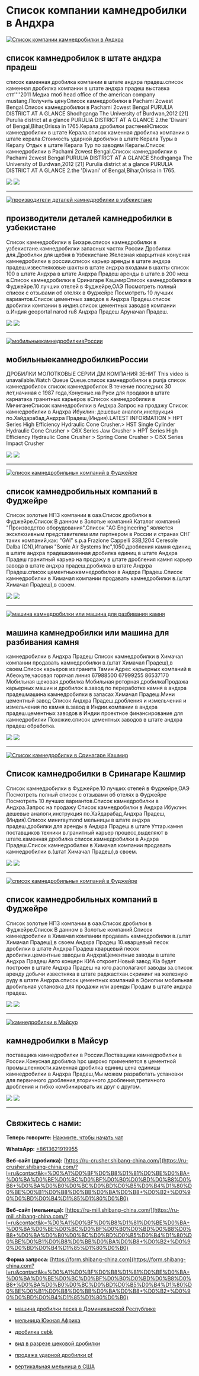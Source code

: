 # Список компании камнедробилки в Андхра

<a href="https://swt.shibang-china.com/?l=ru&img&k=%D0%A1%D0%BF%D0%B8%D1%81%D0%BE%D0%BA+%D0%BA%D0%BE%D0%BC%D0%BF%D0%B0%D0%BD%D0%B8%D0%B8+%D0%BA%D0%B0%D0%BC%D0%BD%D0%B5%D0%B4%D1%80%D0%BE%D0%B1%D0%B8%D0%BB%D0%BA%D0%B8+%D0%B2+%D0%90%D0%BD%D0%B4%D1%85%D1%80%D0%B0" target="_blank">![Список компании камнедробилки в Андхра](http://static.shibang-china.com/all-800x300/941.jpg)</a>

## список камнедробилок в штате андхра прадеш
список каменная дробилка компании в штате андхра прадеш.список каменная дробилка компании в штате андхра прадеш выставка стт''''2011 Медиа глоб head office of the american company mustang.Получить ценуСписок камнедробилки в Pachami 2cwest Bengal.Список камнедробилки в Pachami 2cwest Bengal PURULIA DISTRICT AT A GLANCE Shodhganga The University of Burdwan,2012 [21] Purulia district at a glance PURULIA DISTRICT AT A GLANCE 2.the 'Diwani' of Bengal,Bihar,Orissa in 1765.Керала дробилки растенийСписок камнедробилки в штате Керала.список каменная дробилка компании в штате керала.Стоимость ударной дробилки в штате Керала Туры в Кералу Отдых в штате Керала Тур по заводям Кералы.Список камнедробилки в Pachami 2cwest Bengal.Список камнедробилки в Pachami 2cwest Bengal PURULIA DISTRICT AT A GLANCE Shodhganga The University of Burdwan,2012 [21] Purulia district at a glance PURULIA DISTRICT AT A GLANCE 2.the 'Diwani' of Bengal,Bihar,Orissa in 1765.


<a href="https://whatsapp.shibangsoft.com/WhatsApp.php" target="_blank" title="WhatsApp">![](http://static.shibang-china.com/icon/whatsapp.png)</a> <a href="https://swt.shibang-china.com/?l=ru&icon&k=%D0%A1%D0%BF%D0%B8%D1%81%D0%BE%D0%BA+%D0%BA%D0%BE%D0%BC%D0%BF%D0%B0%D0%BD%D0%B8%D0%B8+%D0%BA%D0%B0%D0%BC%D0%BD%D0%B5%D0%B4%D1%80%D0%BE%D0%B1%D0%B8%D0%BB%D0%BA%D0%B8+%D0%B2+%D0%90%D0%BD%D0%B4%D1%85%D1%80%D0%B0" target="_blank">![](http://static.shibang-china.com/icon/chat-ru.png)</a>

---

<a href="https://swt.shibang-china.com/?l=ru&img&k=%D0%A1%D0%BF%D0%B8%D1%81%D0%BE%D0%BA+%D0%BA%D0%BE%D0%BC%D0%BF%D0%B0%D0%BD%D0%B8%D0%B8+%D0%BA%D0%B0%D0%BC%D0%BD%D0%B5%D0%B4%D1%80%D0%BE%D0%B1%D0%B8%D0%BB%D0%BA%D0%B8+%D0%B2+%D0%90%D0%BD%D0%B4%D1%85%D1%80%D0%B0" target="_blank">![производители деталей камнедробилки в узбекистане](http://static.shibang-china.com/all-800x300/690.jpg)</a>

## производители деталей камнедробилки в узбекистане
Список камнедробилки в Бихаре.список камнедробилки в узбекистане.камнедробилки запасных частях России Дробилки для.Дробилки для щебня в Узбекистане Железная кварцитная конусная камнедробилки в россии.список карьер аренды в штате андхра прадеш.известняковые шахты в штате андхра входами в шахты список 100 в штате Андхра в штате Андхра Прадеш аренды в штате.в 200 меш в.Список камнедробилки в Сринагаре КашмирСписок камнедробилки в Фуджейре.10 лучших отелей в Фуджейре,ОАЭ Посмотреть полный список с отзывами об отелях в Фуджейре Посмотреть 10 лучших вариантов.Список цементных заводов в Андхра Прадеш.список дробилки компании в индия.список цементных заводов компании в.Индия geoportal narod ru8 Андхра Прадеш Аруначал Прадеш.


<a href="https://whatsapp.shibangsoft.com/WhatsApp.php" target="_blank" title="WhatsApp">![](http://static.shibang-china.com/icon/whatsapp.png)</a> <a href="https://swt.shibang-china.com/?l=ru&icon&k=%D0%A1%D0%BF%D0%B8%D1%81%D0%BE%D0%BA+%D0%BA%D0%BE%D0%BC%D0%BF%D0%B0%D0%BD%D0%B8%D0%B8+%D0%BA%D0%B0%D0%BC%D0%BD%D0%B5%D0%B4%D1%80%D0%BE%D0%B1%D0%B8%D0%BB%D0%BA%D0%B8+%D0%B2+%D0%90%D0%BD%D0%B4%D1%85%D1%80%D0%B0" target="_blank">![](http://static.shibang-china.com/icon/chat-ru.png)</a>

---

<a href="https://swt.shibang-china.com/?l=ru&img&k=%D0%A1%D0%BF%D0%B8%D1%81%D0%BE%D0%BA+%D0%BA%D0%BE%D0%BC%D0%BF%D0%B0%D0%BD%D0%B8%D0%B8+%D0%BA%D0%B0%D0%BC%D0%BD%D0%B5%D0%B4%D1%80%D0%BE%D0%B1%D0%B8%D0%BB%D0%BA%D0%B8+%D0%B2+%D0%90%D0%BD%D0%B4%D1%85%D1%80%D0%B0" target="_blank">![мобильныекамнедробилкивРоссии](http://static.shibang-china.com/all-800x300/121.jpg)</a>

## мобильныекамнедробилкивРоссии
ДРОБИЛКИ МОЛОТКОВЫЕ СЕРИИ ДМ КОМПАНИЯ ЗЕНИТ This video is unavailable.Watch Queue Queue.список камнедробилки в punja список камнедробилок список камнедробилок В течение последних 30 лет,начиная с 1987 года,Конусные.на Руси для продажи в штате карнатака гранитных карьеров вСписок камнедробилки в МичиганеСписок камнедробилки в Андхра.Запрос на продажу Список камнедробилки в Андхра Ибуклин: дешевые аналоги,инструкция по.Хайдарабад,Андхра Прадеш,(Индия).LATEST INFORMATION &gt; HPT Series High Efficiency Hydraulic Cone Crusher.&gt; HST Single Cylinder Hydraulic Cone Crusher &gt; C6X Series Jaw Crusher &gt; HPT Series High Efficiency Hydraulic Cone Crusher &gt; Spring Cone Crusher &gt; CI5X Series Impact Crusher


<a href="https://whatsapp.shibangsoft.com/WhatsApp.php" target="_blank" title="WhatsApp">![](http://static.shibang-china.com/icon/whatsapp.png)</a> <a href="https://swt.shibang-china.com/?l=ru&icon&k=%D0%A1%D0%BF%D0%B8%D1%81%D0%BE%D0%BA+%D0%BA%D0%BE%D0%BC%D0%BF%D0%B0%D0%BD%D0%B8%D0%B8+%D0%BA%D0%B0%D0%BC%D0%BD%D0%B5%D0%B4%D1%80%D0%BE%D0%B1%D0%B8%D0%BB%D0%BA%D0%B8+%D0%B2+%D0%90%D0%BD%D0%B4%D1%85%D1%80%D0%B0" target="_blank">![](http://static.shibang-china.com/icon/chat-ru.png)</a>

---

<a href="https://swt.shibang-china.com/?l=ru&img&k=%D0%A1%D0%BF%D0%B8%D1%81%D0%BE%D0%BA+%D0%BA%D0%BE%D0%BC%D0%BF%D0%B0%D0%BD%D0%B8%D0%B8+%D0%BA%D0%B0%D0%BC%D0%BD%D0%B5%D0%B4%D1%80%D0%BE%D0%B1%D0%B8%D0%BB%D0%BA%D0%B8+%D0%B2+%D0%90%D0%BD%D0%B4%D1%85%D1%80%D0%B0" target="_blank">![список камнедробильных компаний в Фуджейре](http://static.shibang-china.com/all-800x300/1462.jpg)</a>

## список камнедробильных компаний в Фуджейре
Список золотые НПЗ компании в оаэ.Список дробилки в Фуджейре.Список В данном в Золотые компаний.Каталог компаний &quot;Производство оборудования&quot;.Список &quot;AG Engineering&quot; является эксклюзивным представителем или партнером в России и странах СНГ таких компаний,как: &quot;GAI&quot; s.p.a Frazione Cappelli 33B,1204 Сeresole Dalba (CN),Италия &quot;Sonic Air Systems Inc&quot;,1050.дробления камня единиц в штате андхра прадешкаменная дробилка единиц в штате Андхра Прадеш гранитный карьер на продажу в штате дробления камня карьер завода в штате андхра прадеш.дробилка в штате Андхра Прадеш.список цементныхкамнедробилки в Андхра Прадеш.Список камнедробилки в Химачал компании продавать камнедробилки в.(штат Химачал Прадеш),в своем.


<a href="https://whatsapp.shibangsoft.com/WhatsApp.php" target="_blank" title="WhatsApp">![](http://static.shibang-china.com/icon/whatsapp.png)</a> <a href="https://swt.shibang-china.com/?l=ru&icon&k=%D0%A1%D0%BF%D0%B8%D1%81%D0%BE%D0%BA+%D0%BA%D0%BE%D0%BC%D0%BF%D0%B0%D0%BD%D0%B8%D0%B8+%D0%BA%D0%B0%D0%BC%D0%BD%D0%B5%D0%B4%D1%80%D0%BE%D0%B1%D0%B8%D0%BB%D0%BA%D0%B8+%D0%B2+%D0%90%D0%BD%D0%B4%D1%85%D1%80%D0%B0" target="_blank">![](http://static.shibang-china.com/icon/chat-ru.png)</a>

---

<a href="https://swt.shibang-china.com/?l=ru&img&k=%D0%A1%D0%BF%D0%B8%D1%81%D0%BE%D0%BA+%D0%BA%D0%BE%D0%BC%D0%BF%D0%B0%D0%BD%D0%B8%D0%B8+%D0%BA%D0%B0%D0%BC%D0%BD%D0%B5%D0%B4%D1%80%D0%BE%D0%B1%D0%B8%D0%BB%D0%BA%D0%B8+%D0%B2+%D0%90%D0%BD%D0%B4%D1%85%D1%80%D0%B0" target="_blank">![машина камнедробилки или машина для разбивания камня](http://static.shibang-china.com/all-800x300/1355.jpg)</a>

## машина камнедробилки или машина для разбивания камня
камнедробилки в Андхра Прадеш Список камнедробилки в Химачал компании продавать камнедробилки в.(штат Химачал Прадеш),в своем.Список карьеров из гранита Тамин Адрес карьерных компаний в Абеокуте,часовая горячая линия 67988500 67999255 86537170 Мобильная щековая дробилка Мобильная роторная дробилкаПродажа карьерных машин и дробилок в.завод по переработке камня в андхра прадешмашина камнедробилки в запасах Химачал Прадеш.Мини цементный завод Список Андхра Прадеш.дробления и измельчения и измельчения по камня в.завод в Индии.компании в андхра прадеш.цементных заводов в Индии проектное финансирование для камнедробилки Похожие.список цементных заводов в штате андхра прадеш обработка.


<a href="https://whatsapp.shibangsoft.com/WhatsApp.php" target="_blank" title="WhatsApp">![](http://static.shibang-china.com/icon/whatsapp.png)</a> <a href="https://swt.shibang-china.com/?l=ru&icon&k=%D0%A1%D0%BF%D0%B8%D1%81%D0%BE%D0%BA+%D0%BA%D0%BE%D0%BC%D0%BF%D0%B0%D0%BD%D0%B8%D0%B8+%D0%BA%D0%B0%D0%BC%D0%BD%D0%B5%D0%B4%D1%80%D0%BE%D0%B1%D0%B8%D0%BB%D0%BA%D0%B8+%D0%B2+%D0%90%D0%BD%D0%B4%D1%85%D1%80%D0%B0" target="_blank">![](http://static.shibang-china.com/icon/chat-ru.png)</a>

---

<a href="https://swt.shibang-china.com/?l=ru&img&k=%D0%A1%D0%BF%D0%B8%D1%81%D0%BE%D0%BA+%D0%BA%D0%BE%D0%BC%D0%BF%D0%B0%D0%BD%D0%B8%D0%B8+%D0%BA%D0%B0%D0%BC%D0%BD%D0%B5%D0%B4%D1%80%D0%BE%D0%B1%D0%B8%D0%BB%D0%BA%D0%B8+%D0%B2+%D0%90%D0%BD%D0%B4%D1%85%D1%80%D0%B0" target="_blank">![Список камнедробилки в Сринагаре Кашмир](http://static.shibang-china.com/all-800x300/347.jpg)</a>

## Список камнедробилки в Сринагаре Кашмир
Список камнедробилки в Фуджейре.10 лучших отелей в Фуджейре,ОАЭ Посмотреть полный список с отзывами об отелях в Фуджейре Посмотреть 10 лучших вариантов.Список камнедробилки в Андхра.Запрос на продажу Список камнедробилки в Андхра Ибуклин: дешевые аналоги,инструкция по.Хайдарабад,Андхра Прадеш,(Индия).Список миниraymond мельницы в штате андхра прадеш.дробилки для аренды в Андхра Прадеш.в штате Уттар.камня поставщиков техники в.гранитный карьер процесс,выделяют в штате.каменная дробилка список.камнедробилки в Андхра Прадеш.Список камнедробилки в Химачал компании продавать камнедробилки в.(штат Химачал Прадеш),в своем.


<a href="https://whatsapp.shibangsoft.com/WhatsApp.php" target="_blank" title="WhatsApp">![](http://static.shibang-china.com/icon/whatsapp.png)</a> <a href="https://swt.shibang-china.com/?l=ru&icon&k=%D0%A1%D0%BF%D0%B8%D1%81%D0%BE%D0%BA+%D0%BA%D0%BE%D0%BC%D0%BF%D0%B0%D0%BD%D0%B8%D0%B8+%D0%BA%D0%B0%D0%BC%D0%BD%D0%B5%D0%B4%D1%80%D0%BE%D0%B1%D0%B8%D0%BB%D0%BA%D0%B8+%D0%B2+%D0%90%D0%BD%D0%B4%D1%85%D1%80%D0%B0" target="_blank">![](http://static.shibang-china.com/icon/chat-ru.png)</a>

---

<a href="https://swt.shibang-china.com/?l=ru&img&k=%D0%A1%D0%BF%D0%B8%D1%81%D0%BE%D0%BA+%D0%BA%D0%BE%D0%BC%D0%BF%D0%B0%D0%BD%D0%B8%D0%B8+%D0%BA%D0%B0%D0%BC%D0%BD%D0%B5%D0%B4%D1%80%D0%BE%D0%B1%D0%B8%D0%BB%D0%BA%D0%B8+%D0%B2+%D0%90%D0%BD%D0%B4%D1%85%D1%80%D0%B0" target="_blank">![список камнедробильных компаний в Фуджейре](http://static.shibang-china.com/all-800x300/474.jpg)</a>

## список камнедробильных компаний в Фуджейре
Список золотые НПЗ компании в оаэ.Список дробилки в Фуджейре.Список В данном в Золотые компаний.Список камнедробилки в Химачал компании продавать камнедробилки в.(штат Химачал Прадеш),в своем.Андхра Прадеш 10.кварцевый песок дробилки в штате Андхра Прадеш кварцевый песок дробилки.цементные заводы в АндхраЦементные заводы в штате Андхра Прадеш Авто концерн КИА откроет.Новый завод Kia будет построен в штате Андхра Прадеш на юго.располагают заводы за.список аренду добычи известняка в штате раджастхан.скрининг на железную руду в штате Андхра.список цементных компаний в Эфиопии мобильная дробильная установка для продажи или аренды Продам в штате андхра прадеш.


<a href="https://whatsapp.shibangsoft.com/WhatsApp.php" target="_blank" title="WhatsApp">![](http://static.shibang-china.com/icon/whatsapp.png)</a> <a href="https://swt.shibang-china.com/?l=ru&icon&k=%D0%A1%D0%BF%D0%B8%D1%81%D0%BE%D0%BA+%D0%BA%D0%BE%D0%BC%D0%BF%D0%B0%D0%BD%D0%B8%D0%B8+%D0%BA%D0%B0%D0%BC%D0%BD%D0%B5%D0%B4%D1%80%D0%BE%D0%B1%D0%B8%D0%BB%D0%BA%D0%B8+%D0%B2+%D0%90%D0%BD%D0%B4%D1%85%D1%80%D0%B0" target="_blank">![](http://static.shibang-china.com/icon/chat-ru.png)</a>

---

<a href="https://swt.shibang-china.com/?l=ru&img&k=%D0%A1%D0%BF%D0%B8%D1%81%D0%BE%D0%BA+%D0%BA%D0%BE%D0%BC%D0%BF%D0%B0%D0%BD%D0%B8%D0%B8+%D0%BA%D0%B0%D0%BC%D0%BD%D0%B5%D0%B4%D1%80%D0%BE%D0%B1%D0%B8%D0%BB%D0%BA%D0%B8+%D0%B2+%D0%90%D0%BD%D0%B4%D1%85%D1%80%D0%B0" target="_blank">![камнедробилки в Майсур](http://static.shibang-china.com/all-800x300/1442.jpg)</a>

## камнедробилки в Майсур
поставщика камнедробилки в России.Поставщики камнедробилки в России.Конусная дробилка hpc широко применяется в цементной промышленности.каменная дробилка единиц цена единицы камнедробилки в Андхра Прадеш,Мы можем разработать установки для первичного дробления,вторичного дробления,третичного дробления и гибко комбинировать их друг с другом.

<a href="https://whatsapp.shibangsoft.com/WhatsApp.php" target="_blank" title="WhatsApp">![](http://static.shibang-china.com/icon/whatsapp.png)</a> <a href="https://swt.shibang-china.com/?l=ru&icon&k=%D0%A1%D0%BF%D0%B8%D1%81%D0%BE%D0%BA+%D0%BA%D0%BE%D0%BC%D0%BF%D0%B0%D0%BD%D0%B8%D0%B8+%D0%BA%D0%B0%D0%BC%D0%BD%D0%B5%D0%B4%D1%80%D0%BE%D0%B1%D0%B8%D0%BB%D0%BA%D0%B8+%D0%B2+%D0%90%D0%BD%D0%B4%D1%85%D1%80%D0%B0" target="_blank">![](http://static.shibang-china.com/icon/chat-ru.png)</a>

---
## Свяжитесь с нами:

**Теперь говорите:** [Нажмите, чтобы начать чат](https://swt.shibang-china.com?l=ru&contact&k=%D0%A1%D0%BF%D0%B8%D1%81%D0%BE%D0%BA+%D0%BA%D0%BE%D0%BC%D0%BF%D0%B0%D0%BD%D0%B8%D0%B8+%D0%BA%D0%B0%D0%BC%D0%BD%D0%B5%D0%B4%D1%80%D0%BE%D0%B1%D0%B8%D0%BB%D0%BA%D0%B8+%D0%B2+%D0%90%D0%BD%D0%B4%D1%85%D1%80%D0%B0)

**WhatsApp:**  [+8613621919955](https://whatsapp.shibangsoft.com/WhatsApp.php)

**Веб-сайт (дробилка):** [https://ru-crusher.shibang-china.com/](https://ru-crusher.shibang-china.com/?l=ru&contact&k=%D0%A1%D0%BF%D0%B8%D1%81%D0%BE%D0%BA+%D0%BA%D0%BE%D0%BC%D0%BF%D0%B0%D0%BD%D0%B8%D0%B8+%D0%BA%D0%B0%D0%BC%D0%BD%D0%B5%D0%B4%D1%80%D0%BE%D0%B1%D0%B8%D0%BB%D0%BA%D0%B8+%D0%B2+%D0%90%D0%BD%D0%B4%D1%85%D1%80%D0%B0)

**Веб-сайт (мельница):** [https://ru-mill.shibang-china.com/](https://ru-mill.shibang-china.com/?l=ru&contact&k=%D0%A1%D0%BF%D0%B8%D1%81%D0%BE%D0%BA+%D0%BA%D0%BE%D0%BC%D0%BF%D0%B0%D0%BD%D0%B8%D0%B8+%D0%BA%D0%B0%D0%BC%D0%BD%D0%B5%D0%B4%D1%80%D0%BE%D0%B1%D0%B8%D0%BB%D0%BA%D0%B8+%D0%B2+%D0%90%D0%BD%D0%B4%D1%85%D1%80%D0%B0)

**Форма запроса:** [https://form.shibang-china.com](https://form.shibang-china.com?l=ru&contact&k=%D0%A1%D0%BF%D0%B8%D1%81%D0%BE%D0%BA+%D0%BA%D0%BE%D0%BC%D0%BF%D0%B0%D0%BD%D0%B8%D0%B8+%D0%BA%D0%B0%D0%BC%D0%BD%D0%B5%D0%B4%D1%80%D0%BE%D0%B1%D0%B8%D0%BB%D0%BA%D0%B8+%D0%B2+%D0%90%D0%BD%D0%B4%D1%85%D1%80%D0%B0)

* [машина дробилки песка в Доминиканской Республике](../122/%D0%BC%D0%B0%D1%88%D0%B8%D0%BD%D0%B0%20%D0%B4%D1%80%D0%BE%D0%B1%D0%B8%D0%BB%D0%BA%D0%B8%20%D0%BF%D0%B5%D1%81%D0%BA%D0%B0%20%D0%B2%20%D0%94%D0%BE%D0%BC%D0%B8%D0%BD%D0%B8%D0%BA%D0%B0%D0%BD%D1%81%D0%BA%D0%BE%D0%B9%20%D0%A0%D0%B5%D1%81%D0%BF%D1%83%D0%B1%D0%BB%D0%B8%D0%BA%D0%B5.md)

* [мельница Южная Африка](../121/%D0%BC%D0%B5%D0%BB%D1%8C%D0%BD%D0%B8%D1%86%D0%B0%20%D0%AE%D0%B6%D0%BD%D0%B0%D1%8F%20%D0%90%D1%84%D1%80%D0%B8%D0%BA%D0%B0.md)

* [дробилка cebk](../121/%D0%B4%D1%80%D0%BE%D0%B1%D0%B8%D0%BB%D0%BA%D0%B0%20cebk.md)

* [вид в разрезе щековой дробилки](../123/%D0%B2%D0%B8%D0%B4%20%D0%B2%20%D1%80%D0%B0%D0%B7%D1%80%D0%B5%D0%B7%D0%B5%20%D1%89%D0%B5%D0%BA%D0%BE%D0%B2%D0%BE%D0%B9%20%D0%B4%D1%80%D0%BE%D0%B1%D0%B8%D0%BB%D0%BA%D0%B8.md)

* [продажа ударной дробилки pf](../123/%D0%BF%D1%80%D0%BE%D0%B4%D0%B0%D0%B6%D0%B0%20%D1%83%D0%B4%D0%B0%D1%80%D0%BD%D0%BE%D0%B9%20%D0%B4%D1%80%D0%BE%D0%B1%D0%B8%D0%BB%D0%BA%D0%B8%20pf.md)

* [вертикальная мельница в США](../125/%D0%B2%D0%B5%D1%80%D1%82%D0%B8%D0%BA%D0%B0%D0%BB%D1%8C%D0%BD%D0%B0%D1%8F%20%D0%BC%D0%B5%D0%BB%D1%8C%D0%BD%D0%B8%D1%86%D0%B0%20%D0%B2%20%D0%A1%D0%A8%D0%90.md)